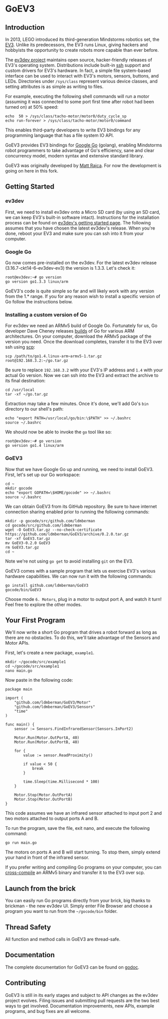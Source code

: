 GoEV3
=====

Introduction
------------

In 2013, LEGO introduced its third-generation Mindstorms robotics set, the [EV3](http://en.wikipedia.org/wiki/Lego_Mindstorms_EV3). Unlike its predecessors, the EV3 runs Linux, giving hackers and hobbyists the opportunity to create robots more capable than ever before.

The [ev3dev project](http://www.ev3dev.org/) maintains open source, hacker-friendly releases of EV3's operating system. Distributions include built-in [ssh](http://en.wikipedia.org/wiki/Secure_Shell) support and custom drivers for EV3's hardware. In fact, a simple file system-based interface can be used to interact with EV3's motors, sensors, buttons, and LEDs. Directories under `/sys/class` represent various device classes, and setting attributes is as simple as writing to files.

For example, executing the following shell commands will run a motor (assuming it was connected to some port first time after robot had been turned on) at 50% speed:

	echo  50 > /sys/class/tacho-motor/motor0/duty_cycle_sp
	echo run-forever > /sys/class/tacho-motor/motor0/command

This enables third-party developers to write EV3 bindings for any programming language that has a file system IO API.

GoEV3 provides EV3 bindings for [Google Go](http://golang.org) (golang), enabling Mindstorms robot programmers to take advantage of Go's efficiency, sane and clear concurrency model, modern syntax and extensive standard library.

GoEV3 was originally developed by [Matt Rajca](https://github.com/mattrajca). For now the development is going on here in this fork. 

Getting Started
---------------

### ev3dev

First, we need to install ev3dev onto a Micro SD card (by using an SD card, we can keep EV3's built-in software intact). Instructions for the installation process can be found on [ev3dev's getting started page](http://www.ev3dev.org/docs/getting-started/). The following assumes that you have chosen the latest ev3dev's release. When you're done, reboot your EV3 and make sure you can ssh into it from your computer.

### Google Go

Go now comes pre-installed on the ev3dev. For the latest ev3dev release (3.16.7-ckt14-6-ev3dev-ev3) the version is 1.3.3. Let's check it:

	root@ev3dev:~# go version
	go version go1.3.3 linux/arm

GoEV3's code is quite simple so far and will likely work with any version from the 1.* range. If you for any reason wish to install a specific version of Go follow the instructions below.

### Installing a custom version of Go

For ev3dev we need an ARMv5 build of Google Go. Fortunately for us, Go developer Dave Cheney releases [builds](http://dave.cheney.net/unofficial-arm-tarballs) of Go for various ARM architectures. On your computer, download the ARMv5 package of the version you need. Once the download completes, transfer it to the EV3 over ssh using [scp](http://en.wikipedia.org/wiki/Secure_copy):

	scp /path/to/go1.4.linux-arm~armv5-1.tar.gz root@192.168.3.2:~/go.tar.gz

Be sure to replace `192.168.3.2` with your EV3's IP address and `1.4` with your actual Go version. Now we can ssh into the EV3 and extract the archive to its final destination:

	cd /usr/local
	tar -xf ~/go.tar.gz

Extraction may take a few minutes. Once it's done, we'll add Go's `bin` directory to our shell's path:

	echo "export PATH=/usr/local/go/bin:\$PATH" >> ~/.bashrc
	source ~/.bashrc

We should now be able to invoke the `go` tool like so:

	root@ev3dev:~# go version
	go version go1.4 linux/arm

### GoEV3

Now that we have Google Go up and running, we need to install GoEV3. First, let's set up our Go workspace:

	cd ~
	mkdir gocode
	echo "export GOPATH=\$HOME/gocode" >> ~/.bashrc
	source ~/.bashrc

We can obtain GoEV3 from its GitHub repository. Be sure to have internet connection sharing enabled prior to running the following commands:

	mkdir -p gocode/src/github.com/ldmberman
	cd gocode/src/github.com/ldmberman
	wget -O GoEV3.tar.gz --no-check-certificate https://github.com/ldmberman/GoEV3/archive/0.2.0.tar.gz
	tar -xf GoEV3.tar.gz
	mv GoEV3-0.2.0 GoEV3
	rm GoEV3.tar.gz
	cd ~

Note we're not using `go get` to avoid installing `git` on the EV3.

GoEV3 comes with a sample program that lets us exercise EV3's various hardware capabilities. We can now run it with the following commands:

	go install github.com/ldmberman/GoEV3
	gocode/bin/GoEV3

Choose mode `6. Motors`, plug in a motor to output port A, and watch it turn! Feel free to explore the other modes.

Your First Program
------------------

We'll now write a short Go program that drives a robot forward as long as there are no obstacles. To do this, we'll take advantage of the Sensors and Motor APIs.

First, let's create a new package, `example1`.

	mkdir ~/gocode/src/example1
	cd ~/gocode/src/example1
	nano main.go

Now paste in the following code:

	package main
	
	import (
		"github.com/ldmberman/GoEV3/Motor"
		"github.com/ldmberman/GoEV3/Sensors"
		"time"
	)
	
	func main() {
		sensor := Sensors.FindInfraredSensor(Sensors.InPort2)
		
		Motor.Run(Motor.OutPortA, 40)
		Motor.Run(Motor.OutPortB, 40)
		
		for {
			value := sensor.ReadProximity()
			
			if value < 50 {
				break
			}
			
			time.Sleep(time.Millisecond * 100)
		}
		
		Motor.Stop(Motor.OutPortA)
		Motor.Stop(Motor.OutPortB)
	}

This code assumes we have an infrared sensor attached to input port 2 and two motors attached to output ports A and B.

To run the program, save the file, exit nano, and execute the following command:

	go run main.go

The motors on ports A and B will start turning. To stop them, simply extend your hand in front of the infrared sensor.

If you prefer writing and compiling Go programs on your computer, you can [cross-compile](http://dave.cheney.net/2012/09/08/an-introduction-to-cross-compilation-with-go) an ARMv5 binary and transfer it to the EV3 over scp.

Launch from the brick
---------------------

You can easily run Go programs directly from your brick, big thanks to brickman - the new ev3dev UI. Simply enter File Browser and choose a program you want to run from the `~/gocode/bin` folder.

Thread Safety
-------------

All function and method calls in GoEV3 are thread-safe.

Documentation
-------------

The complete documentation for GoEV3 can be found on [godoc](https://godoc.org/github.com/ldmberman/GoEV3).

Contributing
------------

GoEV3 is still in its early stages and subject to API changes as the ev3dev project evolves. Filing issues and submitting pull requests are the two best ways to get involved. Documentation improvements, new APIs, example programs, and bug fixes are all welcome.
